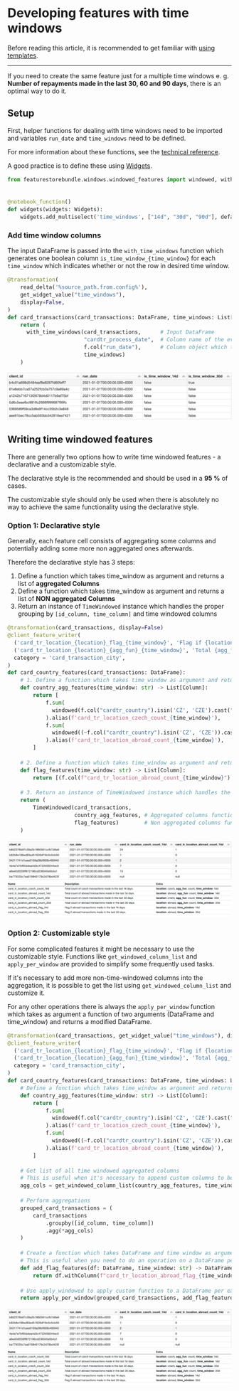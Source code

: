 # Developing features with time windows

Before reading this article, it is recommended to get familiar with [using templates](templates.md).

---

If you need to create the same feature just for a multiple time windows e. g. __Number of repayments made in the last 30, 60 and 90 days__, there is an optimal way to do it.

## Setup

First, helper functions for dealing with time windows need to be imported and variables `run_date` and `time_windows` need to be defined.

For more information about these functions, see the [technical reference](time-windows-technical-reference.md).

A good practice is to define these using [Widgets](../using-widgets.md).

```python
from featurestorebundle.windows.windowed_features import windowed, with_time_windows, apply_per_window, get_windowed_column_list, TimeWindowed


@notebook_function()
def widgets(widgets: Widgets):
    widgets.add_multiselect('time_windows', ["14d", "30d", "90d"], default_values=["14d"])
```

### Add time window columns

The input DataFrame is passed into the `with_time_windows` function which generates one boolean column `is_time_window_{time_window}` for each `time_window` which indicates whether or not the row in desired time window.

```python
@transformation(
    read_delta('%source_path.from.config%'),
    get_widget_value("time_windows"),
    display=False,
)
def card_transactions(card_transactions: DataFrame, time_windows: List[str]):
    return (
      with_time_windows(card_transactions,      # Input DataFrame
                        "cardtr_process_date",  # Column name of the event date is subsctracted from "run_date"
                        f.col("run_date"),      # Column object which the "cardtr_process_date" is being substracted from
                        time_windows)
    )
```

![with_time_windows result](images/feature_store_with_time_windows.png)

## Writing time windowed features

There are generally two options how to write time windowed features - a declarative and a customizable style.

The declarative style is the recommended and should be used in a __95 %__ of cases.

The customizable style should only be used when there is absolutely no way to achieve the same functionality using the declarative style.

### Option 1: Declarative style

Generally, each feature cell consists of aggregating some columns and potentially adding some more non aggregated ones afterwards.

Therefore the declarative style has 3 steps:
1. Define a function which takes time_window as argument and returns a list of __aggregated Columns__
1. Define a function which takes time_window as argument and returns a list of __NON aggregated Columns__
1. Return an instance of `TimeWindowed` instance which handles the proper grouping by `[id_column, time_column]` and time windowed columns

```python
@transformation(card_transactions, display=False)
@client_feature_writer(
  ('card_tr_location_{location}_flag_{time_window}', 'Flag if {location} transactions made in the last {time_window}.'),
  ('card_tr_location_{location}_{agg_fun}_{time_window}', 'Total {agg_fun} of {location} transactions made in the last {time_window}.',),
  category = 'card_transaction_city',
)
def card_country_features(card_transactions: DataFrame):
    # 1. Define a function which takes time_window as argument and returns a list of aggregated Columns
    def country_agg_features(time_window: str) -> List[Column]:
        return [
            f.sum(
              windowed(f.col("cardtr_country").isin('CZ', 'CZE').cast("integer"), time_window)
            ).alias(f'card_tr_location_czech_count_{time_window}'),
            f.sum(
              windowed((~f.col("cardtr_country").isin('CZ', 'CZE')).cast("integer"), time_window)
            ).alias(f'card_tr_location_abroad_count_{time_window}'),
        ]
    
    # 2. Define a function which takes time_window as argument and returns a list of NON aggregated Columns
    def flag_features(time_window: str) -> List[Column]:
        return [(f.col(f"card_tr_location_abroad_count_{time_window}") > 0).cast("integer").alias(f"card_tr_location_abroad_flag_{time_window}"),]
    
    # 3. Return an instance of TimeWindowed instance which handles the proper grouping by [id_column, time_column] and time windowed columns
    return (
        TimeWindowed(card_transactions,
                     country_agg_features, # Aggregated columns function
                     flag_features)        # Non aggregated columns function
    )
```

![feature_store_time_windowed_features](images/feature_store_time_windowed_features.png)
![feature_store_time_windowed_features_metadata](images/feature_store_time_windowed_features_metadata.png)

### Option 2: Customizable style

For some complicated features it might be necessary to use the customizable style.
Functions like `get_windowed_column_list` and `apply_per_window` are provided to simplify some frequently used tasks.

If it's necessary to add more non-time-windowed columns into the aggregation, it is possible to get the list using `get_windowed_column_list` and customize it.

For any other operations there is always the `apply_per_window` function which takes as argument a function of two arguments (DataFrame and time_window)
and returns a modified DataFrame.

```python
@transformation(card_transactions, get_widget_value("time_windows"), display=False)
@client_feature_writer(
  ('card_tr_location_{location}_flag_{time_window}', 'Flag if {location} transactions made in the last {time_window}.'),
  ('card_tr_location_{location}_{agg_fun}_{time_window}', 'Total {agg_fun} of {location} transactions made in the last {time_window}.',),
  category = 'card_transaction_city',
)
def card_country_features(card_transactions: DataFrame, time_windows: List[str]):
    # Define a function which takes time_window as argument and returns a list of aggregated Columns
    def country_agg_features(time_window: str) -> List[Column]:
        return [
            f.sum(
              windowed(f.col("cardtr_country").isin('CZ', 'CZE').cast("integer"), time_window, None)
            ).alias(f'card_tr_location_czech_count_{time_window}'),
            f.sum(
              windowed((~f.col("cardtr_country").isin('CZ', 'CZE')).cast("integer"), time_window, None)
            ).alias(f'card_tr_location_abroad_count_{time_window}'),
        ]
  
    # Get list of all time windowed aggregated columns
    # This is useful when it's necessary to append custom columns to be aggregated as well
    agg_cols = get_windowed_column_list(country_agg_features, time_windows)
  
    # Perform aggregations
    grouped_card_transactions = (
        card_transactions
            .groupby([id_column, time_column])
            .agg(*agg_cols)
    )
  
    # Create a function which takes DataFrame and time window as arguments and returns a DataFrame
    # This is useful when you need to do an operation on a DataFrame per each time window
    def add_flag_features(df: DataFrame, time_window: str) -> DataFrame:
        return df.withColumn(f"card_tr_location_abroad_flag_{time_window}", (f.col(f"card_tr_location_abroad_count_{time_window}") > 0).cast("integer"))
  
    # Use apply_windowed to apply custom function to a DataFrame per each time window
    return apply_per_window(grouped_card_transactions, add_flag_features, time_windows)
```

![feature_store_time_windowed_features](images/feature_store_time_windowed_features.png)
![feature_store_time_windowed_features_metadata](images/feature_store_time_windowed_features_metadata.png)
